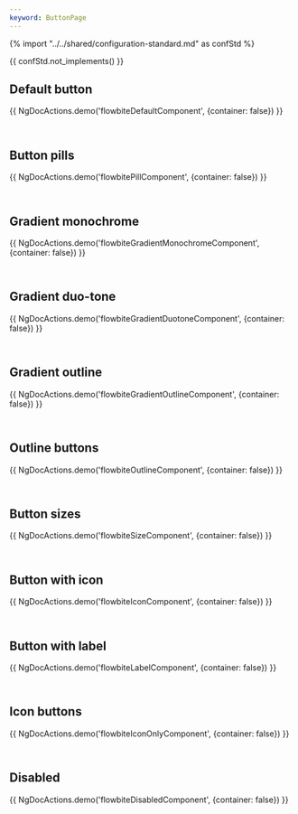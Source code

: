 ```yaml
---
keyword: ButtonPage
---
```


{% import "../../shared/configuration-standard.md" as confStd %}

{{ confStd.not_implements() }}

## Default button

{{ NgDocActions.demo('flowbiteDefaultComponent', {container: false}) }}

```angular-html file="./_default.component.html" group="default" name="html"

```

```angular-ts file="./_default.component.ts"#L1-L1 group="default" name="typescript"

```

## Button pills

{{ NgDocActions.demo('flowbitePillComponent', {container: false}) }}

```angular-html file="./_pill.component.html" group="pill" name="html"

```

```angular-ts file="./_pill.component.ts"#L1-L1 group="pill" name="typescript"

```

## Gradient monochrome

{{ NgDocActions.demo('flowbiteGradientMonochromeComponent', {container: false}) }}

```angular-html file="./_gradient-monochrome.component.html" group="gradient-monochrome" name="html"

```

```angular-ts file="./_gradient-monochrome.component.ts"#L1-L1 group="gradient-monochrome" name="typescript"

```

## Gradient duo-tone

{{ NgDocActions.demo('flowbiteGradientDuotoneComponent', {container: false}) }}

```angular-html file="./_gradient-duotone.component.html" group="gradient-duotone" name="html"

```

```angular-ts file="./_gradient-duotone.component.ts"#L1-L1 group="gradient-duotone" name="typescript"

```

## Gradient outline

{{ NgDocActions.demo('flowbiteGradientOutlineComponent', {container: false}) }}

```angular-html file="./_gradient-outline.component.html" group="gradient-outline" name="html"

```

```angular-ts file="./_gradient-outline.component.ts"#L1-L1 group="gradient-outline" name="typescript"

```

## Outline buttons

{{ NgDocActions.demo('flowbiteOutlineComponent', {container: false}) }}

```angular-html file="./_outline.component.html" group="outline" name="html"

```

```angular-ts file="./_outline.component.ts"#L1-L1 group="outline" name="typescript"

```

## Button sizes

{{ NgDocActions.demo('flowbiteSizeComponent', {container: false}) }}

```angular-html file="./_size.component.html" group="size" name="html"

```

```angular-ts file="./_size.component.ts"#L1-L1 group="size" name="typescript"

```

## Button with icon

{{ NgDocActions.demo('flowbiteIconComponent', {container: false}) }}

```angular-html file="./_icon.component.html" group="icon" name="html"

```

```angular-ts file="./_icon.component.ts"#L1-L2 group="icon" name="typescript"

```

## Button with label

{{ NgDocActions.demo('flowbiteLabelComponent', {container: false}) }}

```angular-html file="./_label.component.html" group="label" name="html"

```

```angular-ts file="./_label.component.ts"#L1-L2 group="label" name="typescript"

```

## Icon buttons

{{ NgDocActions.demo('flowbiteIconOnlyComponent', {container: false}) }}

```angular-html file="./_icon-only.component.html" group="icon-only" name="html"

```

```angular-ts file="./_icon-only.component.ts"#L1-L2 group="icon-only" name="typescript"

```

## Disabled

{{ NgDocActions.demo('flowbiteDisabledComponent', {container: false}) }}

```angular-html file="./_disabled.component.html" group="disabled" name="html"

```

```angular-ts file="./_disabled.component.ts"#L1-L1 group="disabled" name="typescript"

```

